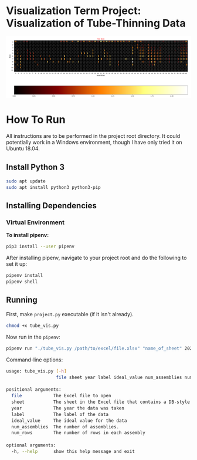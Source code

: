 # Visualization Term Project: Visualization of Tube-Thinning Data #
![Tube Visualization](Screenshot.png)

# How To Run #

All instructions are to be performed in the project root directory. It could potentially
work in a Windows environment, though I have only tried it on Ubuntu 18.04.

## Install Python 3 ##
```bash
sudo apt update
sudo apt install python3 python3-pip
```

## Installing Dependencies ##
### Virtual Environment ###
**To install pipenv:**
```bash
pip3 install --user pipenv
```

After installing pipenv, navigate to your project root and do the following to set it up:
```bash
pipenv install
pipenv shell
```

## Running ##
First, make `project.py` executable (if it isn't already).
```bash
chmod +x tube_vis.py
```

Now run in the `pipenv`:
```bash
pipenv run "./tube_vis.py /path/to/excel/file.xlsx" "name_of_sheet" 2020 "label in database" 5.6 27 34
```

Command-line options:
```bash
usage: tube_vis.py [-h]
                   file sheet year label ideal_value num_assemblies num_rows

positional arguments:
  file            The Excel file to open
  sheet           The sheet in the Excel file that contains a DB-style record
  year            The year the data was taken
  label           The label of the data
  ideal_value     The ideal value for the data
  num_assemblies  The number of assemblies.
  num_rows        The number of rows in each assembly

optional arguments:
  -h, --help      show this help message and exit

```
